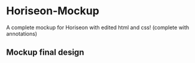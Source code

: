 # Horiseon-Mockup

A complete mockup for Horiseon with edited html and css! (complete with annotations)

## Mockup final design 

